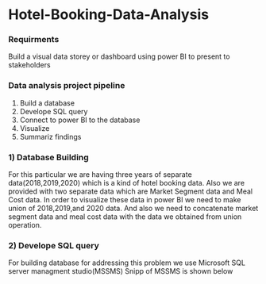 # Hotel-Booking-Data-Analysis
### Requirments
Build a visual data storey or dashboard using power BI to present to stakeholders

### Data analysis project pipeline
   1) Build a database
   2) Develope SQL query 
   3) Connect to power BI to the database
   4) Visualize
   5) Summariz findings
   
### 1) Database Building
For this particular we are having three years of separate data(2018,2019,2020) which is a kind of hotel booking data.
Also we are provided with two separate data which are Market Segment data and Meal Cost data.
In order to visualize these data in power BI we need to make union of 2018,2019,and 2020 data.
And also we need to concatenate market segment data and meal cost data with the data we obtained from union operation.

### 2) Develope SQL query
For building database for addressing this problem we use Microsoft SQL server managment studio(MSSMS)
Snipp of MSSMS is shown below
![]()
